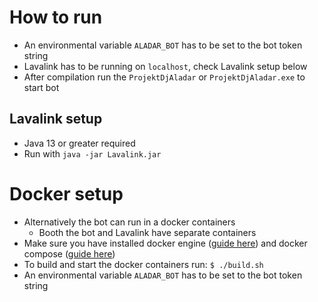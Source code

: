# How to run
- An environmental variable `ALADAR_BOT` has to be set to the bot token string
- Lavalink has to be running on `localhost`, check Lavalink setup below
- After compilation run the `ProjektDjAladar` or `ProjektDjAladar.exe` to start bot

## Lavalink setup
- Java 13 or greater required
- Run with `java -jar Lavalink.jar`

# Docker setup
- Alternatively the bot can run in a docker containers
  - Booth the bot and Lavalink have separate containers
- Make sure you have installed docker engine ([guide here](https://docs.docker.com/engine/install/)) and docker
compose ([guide here](https://docs.docker.com/compose/install/))
- To build and start the docker containers run: `$ ./build.sh`
- An environmental variable `ALADAR_BOT` has to be set to the bot token string 
